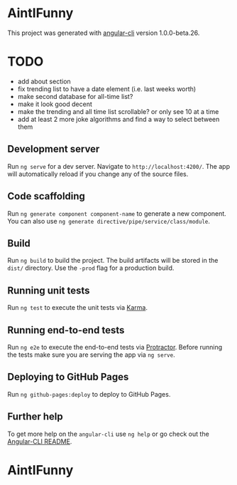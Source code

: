 # AintIFunny

This project was generated with [angular-cli](https://github.com/angular/angular-cli) version 1.0.0-beta.26.

# TODO
 - add about section
 - fix trending list to have a date element (i.e. last weeks worth)
 - make second database for all-time list?
 - make it look good decent
 - make the trending and all time list scrollable? or only see 10 at a time
 - add at least 2 more joke algorithms and find a way to select between them

## Development server
Run `ng serve` for a dev server. Navigate to `http://localhost:4200/`. The app will automatically reload if you change any of the source files.

## Code scaffolding

Run `ng generate component component-name` to generate a new component. You can also use `ng generate directive/pipe/service/class/module`.

## Build

Run `ng build` to build the project. The build artifacts will be stored in the `dist/` directory. Use the `-prod` flag for a production build.

## Running unit tests

Run `ng test` to execute the unit tests via [Karma](https://karma-runner.github.io).

## Running end-to-end tests

Run `ng e2e` to execute the end-to-end tests via [Protractor](http://www.protractortest.org/).
Before running the tests make sure you are serving the app via `ng serve`.

## Deploying to GitHub Pages

Run `ng github-pages:deploy` to deploy to GitHub Pages.

## Further help

To get more help on the `angular-cli` use `ng help` or go check out the [Angular-CLI README](https://github.com/angular/angular-cli/blob/master/README.md).
# AintIFunny
